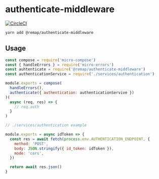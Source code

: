 # authenticate-middleware

[![CircleCI](https://circleci.com/gh/remap-app/authenticate-middleware.svg?style=svg&circle-token=e081049555083cdc0703ef912dd7c933c5b74ab6)](https://circleci.com/gh/remap-app/authenticate-middleware)

```sh
yarn add @remap/authenticate-middleware
```

## Usage

```js
const compose = require('micro-compose')
const { handleErrors } = require('micro-errors')
const auhtenticate = require('@remap/authenticate-middleware')
const authenticationService = require('./services/authentication')

module.exports = compose(
  handleErrors(),
  authenticate({ authentication: authenticationServive })
)(
  async (req, res) => {
    // req.auth
  }
)

// ./services/authentication example

module.exports = async idToken => {
  const res = await fetch(process.env.AUTHENTICATION_ENDPOINT, {
    method: 'POST',
    body: JSON.stringify({ id_token: idToken }),
    mode: 'cors',
  })

  return await res.json()
}
```
